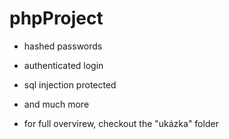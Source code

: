 # phpProject

- hashed passwords
- authenticated login
- sql injection protected
- and much more

- for full overvirew, checkout the "ukázka" folder
